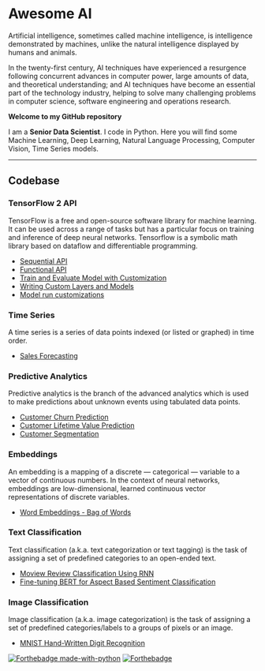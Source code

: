 # Awesome AI

Artificial intelligence, sometimes called machine intelligence, is intelligence demonstrated by machines, unlike the natural intelligence displayed by humans and animals.

In the twenty-first century, AI techniques have experienced a resurgence following concurrent advances in computer power, large amounts of data, and theoretical understanding; and AI techniques have become an essential part of the technology industry, helping to solve many challenging problems in computer science, software engineering and operations research.

**Welcome to my GitHub repository**

I am a **Senior Data Scientist**. I code in Python. Here you will find some Machine Learning, Deep Learning, Natural Language Processing, Computer Vision, Time Series models.

---

## Codebase

### TensorFlow 2 API

TensorFlow is a free and open-source software library for machine learning. It can be used across a range of tasks but has a particular focus on training and inference of deep neural networks. Tensorflow is a symbolic math library based on dataflow and differentiable programming.

- [Sequential API](tensorflow2-api/sequential-model-api.ipynb)
- [Functional API](tensorflow2-api/functional-model-api.ipynb)
- [Train and Evaluate Model with Customization](tensorflow2-api/train-and-evaluate-model.ipynb)
- [Writing Custom Layers and Models](tensorflow2-api/writing-new-layers-and-models-via-subclassing.ipynb)
- [Model run customizations](tensorflow2-api/model-run-customization.ipynb)

### Time Series

A time series is a series of data points indexed (or listed or graphed) in time order.

- [Sales Forecasting](time-series/)

### Predictive Analytics

Predictive analytics is the branch of the advanced analytics which is used to make predictions about unknown events using tabulated data points.

- [Customer Churn Prediction](predictive-analytics/)
- [Customer Lifetime Value Prediction](predictive-analytics/)
- [Customer Segmentation](clustering/)

### Embeddings

An embedding is a mapping of a discrete — categorical — variable to a vector of continuous numbers. In the context of neural networks, embeddings are low-dimensional, learned continuous vector representations of discrete variables.

- [Word Embeddings - Bag of Words](embeddings/)

### Text Classification

Text classification (a.k.a. text categorization or text tagging) is the task of assigning a set of predefined categories to an open-ended text.

- [Moview Review Classification Using RNN](text-classification/movie-review-classification-using-rnn.ipynb)
- [Fine-tuning BERT for Aspect Based Sentiment Classification](text-classification/)

### Image Classification

Image classification (a.k.a. image categorization) is the task of assigning a set of predefined categories/labels to a groups of pixels or an image.

- [MNIST Hand-Written Digit Recognition](image-classification/handwritten-image-classification.ipynb)

[![Forthebadge made-with-python](http://ForTheBadge.com/images/badges/made-with-python.svg)](https://www.python.org/)
[![Forthebadge](https://forthebadge.com/images/badges/built-with-love.svg)](https://forthebadge.com)
